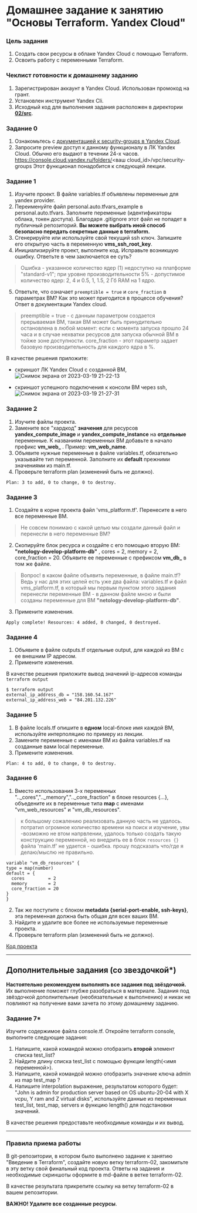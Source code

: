 # Домашнее задание к занятию "Основы Terraform. Yandex Cloud"

### Цель задания

1. Создать свои ресурсы в облаке Yandex Cloud с помощью Terraform.
2. Освоить работу с переменными Terraform.


### Чеклист готовности к домашнему заданию

1. Зарегистрирован аккаунт в Yandex Cloud. Использован промокод на грант.
2. Установлен инструмент Yandex Cli.
3. Исходный код для выполнения задания расположен в директории [**02/src**](https://github.com/netology-code/ter-homeworks/tree/main/02/src).


### Задание 0

1. Ознакомьтесь с [документацией к security-groups в Yandex Cloud](https://cloud.yandex.ru/docs/vpc/concepts/security-groups?from=int-console-help-center-or-nav).
2. Запросите preview доступ к данному функционалу в ЛК Yandex Cloud. Обычно его выдают в течении 24-х часов.
https://console.cloud.yandex.ru/folders/<ваш cloud_id>/vpc/security-groups
Этот функционал понадобится к следующей лекции. 


### Задание 1

1. Изучите проект. В файле variables.tf объявлены переменные для yandex provider.
2. Переименуйте файл personal.auto.tfvars_example в personal.auto.tfvars. Заполните переменные (идентификаторы облака, токен доступа). Благодаря .gitignore этот файл не попадет в публичный репозиторий. **Вы можете выбрать иной способ безопасно передать секретные данные в terraform.**
3. Сгенерируйте или используйте свой текущий ssh ключ. Запишите его открытую часть в переменную **vms_ssh_root_key**.
4. Инициализируйте проект, выполните код. Исправьте возникшую ошибку. Ответьте в чем заключается ее суть?
> Ошибка - указанное количество ядер (1) недоступно на платформе "standard-v1"; при уровне производительности 5% - допустимое количество ядер: 2, 4 и 0.5, 1, 1.5, 2 Гб RAM на 1 ядро.

5. Ответьте, что означает ```preemptible = true``` и ```core_fraction``` в параметрах ВМ? Как это может пригодится в процессе обучения? Ответ в документации Yandex cloud.
>preemptible = true - с данным параметром создается прерываемая ВМ, такая ВМ может быть принудительно остановлена в любой момент: если с момента запуска прошло 24 часа и в случае нехватки ресурсов для запуска обычной ВМ в тойже зоне доступности.
>core_fraction - этот параметр задает базовую производительность для каждого ядра в %.

В качестве решения приложите:
- скриншот ЛК Yandex Cloud с созданной ВМ,
![Снимок экрана от 2023-03-19 21-22-13](https://user-images.githubusercontent.com/108893621/226434921-72598511-a0ec-498a-b306-a3ec593728d4.png)


- скриншот успешного подключения к консоли ВМ через ssh,
![Снимок экрана от 2023-03-19 21-27-31](https://user-images.githubusercontent.com/108893621/226434959-65d341b7-9c90-43cf-86a6-fdd4e75f8887.png)


### Задание 2

1. Изучите файлы проекта.
2. Замените все "хардкод" **значения** для ресурсов **yandex_compute_image** и **yandex_compute_instance** на **отдельные** переменные. К названиям переменных ВМ добавьте в начало префикс **vm_web_** .  Пример: **vm_web_name**.
2. Объявите нужные переменные в файле variables.tf, обязательно указывайте тип переменной. Заполните их **default** прежними значениями из main.tf. 
3. Проверьте terraform plan (изменений быть не должно). 
```
Plan: 3 to add, 0 to change, 0 to destroy.
```

### Задание 3

1. Создайте в корне проекта файл 'vms_platform.tf'. Перенесите в него все переменные ВМ.
  >Не совсем понимаю с какой целью мы создали данный файл и перенесли в него переменные ВМ?

2. Скопируйте блок ресурса и создайте с его помощью вторую ВМ: **"netology-develop-platform-db"** ,  cores  = 2, memory = 2, core_fraction = 20. Объявите ее переменные с префиксом **vm_db_** в том же файле.
  >Вопрос! в каком файле объявить переменные, в файле main.tf? Ведь у нас для этих целей есть уже два файла: variables.tf и файл vms_platform.tf, в который мы первым пунктом этого задания перенесли переменные ВМ - в данном файле мною и были созданы переменные для ВМ **"netology-develop-platform-db"**.
3. Примените изменения.
```
Apply complete! Resources: 4 added, 0 changed, 0 destroyed.
```

### Задание 4

1. Объявите в файле outputs.tf отдельные output, для каждой из ВМ с ее внешним IP адресом.
2. Примените изменения.

В качестве решения приложите вывод значений ip-адресов команды ```terraform output```
```
$ terraform output
external_ip_address_db = "158.160.54.167"
external_ip_address_web = "84.201.132.226"
```

### Задание 5

1. В файле locals.tf опишите в **одном** local-блоке имя каждой ВМ, используйте интерполяцию по примеру из лекции.
2. Замените переменные с именами ВМ из файла variables.tf на созданные вами local переменные.
3. Примените изменения.
```
Plan: 4 to add, 0 to change, 0 to destroy.
```

### Задание 6

1. Вместо использования 3-х переменных  ".._cores",".._memory",".._core_fraction" в блоке  resources {...}, объедените их в переменные типа **map** с именами "vm_web_resources" и "vm_db_resources".
  >к большому сожалению реализовать данную часть не удалось. потратил огромное количество времени на поиск и изучение, увы -возможно не втом напрвлении, удалось только создать такую конструкцию переменной, но внедрить ее в блок `resources {}` файла 'main.tf' не удается - ошибка. прошу подсказать что/где я делаю/мыслю не правильно. 
  ```
  variable "vm_db_resources" {
  type = map(number)
  default = {
    cores         = 2
    memory        = 2
    core_fraction = 20
  }
}
```
2. Так же поступите с блоком **metadata {serial-port-enable, ssh-keys}**, эта переменная должна быть общая для всех ваших ВМ.
3. Найдите и удалите все более не используемые переменные проекта.
4. Проверьте terraform plan (изменений быть не должно).

[Код проекта](https://github.com/YTimashev/devops-netology/tree/main/terraform/02/src)

------

## Дополнительные задания (со звездочкой*)

**Настоятельно рекомендуем выполнять все задания под звёздочкой.**   
Их выполнение поможет глубже разобраться в материале. Задания под звёздочкой дополнительные (необязательные к выполнению) и никак не повлияют на получение вами зачета по этому домашнему заданию. 

### Задание 7*

Изучите содержимое файла console.tf. Откройте terraform console, выполните следующие задания: 

1. Напишите, какой командой можно отобразить **второй** элемент списка test_list?
2. Найдите длину списка test_list с помощью функции length(<имя переменной>).
3. Напишите, какой командой можно отобразить значение ключа admin из map test_map ?
4. Напишите interpolation выражение, результатом которого будет: "John is admin for production server based on OS ubuntu-20-04 with X vcpu, Y ram and Z virtual disks", используйте данные из переменных test_list, test_map, servers и функцию length() для подстановки значений.

В качестве решения предоставьте необходимые команды и их вывод.

------
### Правила приема работы

В git-репозитории, в котором было выполнено задание к занятию "Введение в Terraform", создайте новую ветку terraform-02, закомитьте в эту ветку свой финальный код проекта. Ответы на задания и необходимые скриншоты оформите в md-файле в ветке terraform-02.

В качестве результата прикрепите ссылку на ветку terraform-02 в вашем репозитории.

**ВАЖНО! Удалите все созданные ресурсы**.
